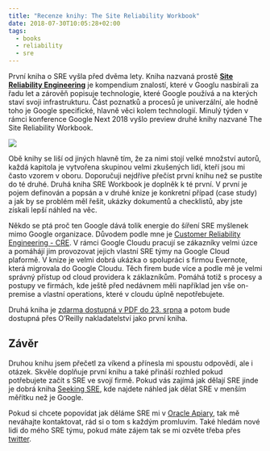 ```yaml
---
title: "Recenze knihy: The Site Reliability Workbook"
date: 2018-07-30T10:05:28+02:00
tags:
  - books
  - reliability
  - sre
---
```



První kniha o SRE vyšla před dvěma lety. Kniha nazvaná prostě [**Site Reliability Engineering**](https://landing.google.com/sre/book/index.html) je kompendium znalostí, které v Googlu nasbírali za řadu let a zárověň popisuje technologie, které Google používá a na kterých staví svoji infrastrukturu. Část poznatků a procesů  je univerzální, ale hodně toho je Google specifické, hlavně věci kolem technologií. Minulý týden v rámci konference Google Next 2018 vyšlo preview druhé knihy nazvané The Site Reliability Workbook.
<!--more-->

![](/images/sre-workbook.jpg)

Obě knihy se liší od jiných hlavně tím, že za nimi stojí velké množství autorů, každá kapitola je vytvořena skupinou velmi zkušených lidí, kteří jsou mi často vzorem v oboru. Doporučuji nejdříve přečíst první knihu než se pustíte do té druhé. Druhá kniha SRE Workbook je doplněk k té první. V první je pojem definován a popsán a v druhé knize je konkretní případ (case study) a jak by se problém měl řešit, ukázky dokumentů a checklistů, aby jste získali lepší náhled na věc.

Někdo se ptá proč ten Google dává tolik energie do šíření SRE myšlenek mimo Google organizace. Důvodem podle mne je [Customer Reliability Engineering - CRE](https://cloudplatform.googleblog.com/2016/10/introducing-a-new-era-of-customer-support-Google-Customer-Reliability-Engineering.html). V rámci Google Cloudu pracují se zákazníky velmi úzce a pomáhájí jim provozovat jejich vlastní SRE týmy na Google Cloud plaformě. V knize je velmi dobrá ukázka o spolupráci s firmou Evernote, která migrovala do Google Cloudu. Těch firem bude více a podle mě je velmi správný přístup od cloud providera k záklazníkům. Pomáhá totiž s procesy a postupy ve firmách, kde ještě před nedávnem měli například jen vše on-premise a vlastní operations, které v cloudu úplně nepotřebujete.

Druhá kniha je [zdarma dostupná v PDF do 23. srpna](https://landing.google.com/sre/book.html) a potom bude dostupná přes O’Reilly nakladatelství jako první kniha.

## Závěr

Druhou knihu jsem přečetl za víkend a přínesla mi spoustu odpovědí, ale i otázek. Skvěle doplňuje první knihu a také přináší rozhled pokud potřebujete začít s SRE ve svojí firmě. Pokud vás zajímá jak dělají SRE jinde je dobrá kniha [Seeking SRE](https://shop.oreilly.com/product/0636920063964.do), kde najdete náhled jak dělat SRE v menším měřítku než je Google.

Pokud si chcete popovídat jak děláme SRE mi v [Oracle Apiary](https://apiary.io), tak mě neváhajte kontaktovat, rád si o tom s každým promluvím. Také hledám nové lidi do mého SRE týmu, pokud máte zájem tak se mi ozvěte třeba přes [twitter](https://twitter.com/abtris).
